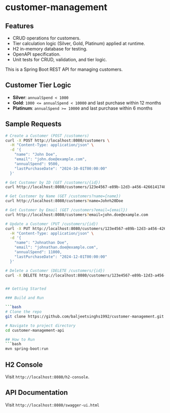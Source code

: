 # customer-management


## Features

- CRUD operations for customers.
- Tier calculation logic (Silver, Gold, Platinum) applied at runtime.
- H2 in-memory database for testing.
- OpenAPI specification.
- Unit tests for CRUD, validation, and tier logic.

This is a Spring Boot REST API for managing customers.


## Customer Tier Logic

- **Silver**: `annualSpend < 1000`
- **Gold**: `1000 <= annualSpend < 10000` and last purchase within 12 months
- **Platinum**: `annualSpend >= 10000` and last purchase within 6 months

## Sample Requests

```bash
# Create a Customer (POST /customers)
curl -X POST http://localhost:8080/customers \
  -H "Content-Type: application/json" \
  -d '{
    "name": "John Doe",
    "email": "john.doe@example.com",
    "annualSpend": 9500,
    "lastPurchaseDate": "2024-10-01T00:00:00"
  }'

# Get Customer by ID (GET /customers/{id})
curl http://localhost:8080/customers/123e4567-e89b-12d3-a456-426614174000

# Get Customer by Name (GET /customers?name={name})
curl http://localhost:8080/customers?name=John%20Doe

# Get Customer by Email (GET /customers?email={email})
curl http://localhost:8080/customers?email=john.doe@example.com

# Update a Customer (PUT /customers/{id})
curl -X PUT http://localhost:8080/customers/123e4567-e89b-12d3-a456-426614174000 \
  -H "Content-Type: application/json" \
  -d '{
    "name": "Johnathan Doe",
    "email": "johnathan.doe@example.com",
    "annualSpend": 11000,
    "lastPurchaseDate": "2024-12-01T00:00:00"
  }'

# Delete a Customer (DELETE /customers/{id})
curl -X DELETE http://localhost:8080/customers/123e4567-e89b-12d3-a456-426614174000


## Getting Started

### Build and Run

```bash
# Clone the repo
git clone https://github.com/baljeetsinghs1992/customer-management.git

# Navigate to project directory
cd customer-management-api

## How to Run
```bash
mvn spring-boot:run
```

## H2 Console
Visit `http://localhost:8080/h2-console`.

## API Documentation
Visit `http://localhost:8080/swagger-ui.html`
